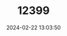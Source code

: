 ---
title: "12399"
category: "Lucifuga simile"
draft: false
date: 2024-02-22 13:03:50
languages:
  English: ["Cave-Fish", "Blind Cave Brotula"]
  Spanish; Castilian: ["Pez Ciego"]
---